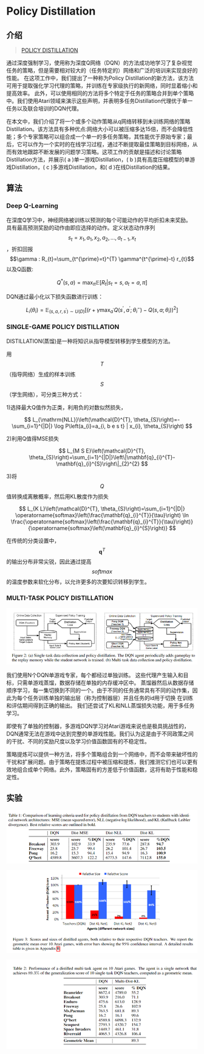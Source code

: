 # Policy Distillation

## 介绍

> [POLICY DISTILLATION](https://arxiv.org/pdf/1511.06295.pdf)

通过深度强制学习，使用称为深度Q网络（DQN）的方法成功地学习了复杂视觉任务的策略，但是需要相对较大的（任务特定的）网络和广泛的培训来实现良好的性能。 在这项工作中，我们提出了一种称为Policy Distillation的新方法，该方法可用于提取强化学习代理的策略，并训练在专家级执行的新网络，同时显着缩小和提高效率。 此外，可以使用相同的方法将多个特定于任务的策略合并到单个策略中。我们使用Atari领域来演示这些声明，并表明多任务Distillation代理优于单一任务以及联合培训的DQN代理。

在本文中，我们介绍了将一个或多个动作策略从q网络转移到未训练网络的策略Distillation。该方法具有多种优点:网络大小可以被压缩多达15倍，而不会降低性能；多个专家策略可以组合成一个单一的多任务策略，其性能优于原始专家；最后，它可以作为一个实时的在线学习过程，通过不断提取最佳策略到目标网络，从而有效地跟踪不断发展的问题学习策略。这项工作的贡献是描述和讨论策略Distillation方法，并展示\( a \)单一游戏Distillation，\( b \)具有高度压缩模型的单游戏Distillation，\( c \)多游戏Distillation，和\( d \)在线Distillation的结果。

## 算法

### Deep Q-Learning

在深度Q学习中，神经网络被训练以预测的每个可能动作的平均折扣未来奖励。 具有最高预测奖励的动作由即应选择的动作。定义状态动作序列 $$s_{t}=x_{1}, a_{1}, x_{2}, a_{2}, \dots, a_{t-1}, x_{t}$$ ，折扣回报 $$\gamma : R_{t}=\sum_{t^{\prime}=t}^{T} \gamma^{t^{\prime}-t} r_{t}$$以及Q函数:

$$
Q^{*}(s, a)=\max _{\pi} \mathbb{E}\left[R_{t} | s_{t}=s, a_{t}=a, \pi\right]
$$

DQN通过最小化以下损失函数进行训练：

$$
L_{i}\left(\theta_{i}\right)=\mathbb{E}_{\left(s, a, r, s^{\prime}\right) \sim U(D)}\left[\left(r+\gamma \max _{a^{\prime}} Q\left(s^{\prime}, a^{\prime} ; \theta_{i}^{-}\right)-Q\left(s, a ; \theta_{i}\right)\right)^{2}\right]
$$

### SINGLE-GAME POLICY DISTILLATION

DISTILLATION\(蒸馏\)是一种将知识从指导模型转移到学生模型的方法。

用 $$T$$ （指导网络）生成的样本训练 $$S$$ （学生网络），可分类三种方式：

1\)选择最大Q值作为正类，利用负的对数似然损失，

$$
L_{\mathrm{NLL}}\left(\mathcal{D}^{T}, \theta_{S}\right)=-\sum_{i=1}^{|D|} \log P\left(a_{i}=a_{i, b e s t} | x_{i}, \theta_{S}\right)
$$

2\)利用Q值得MSE损失

$$
L_{M S E}\left(\mathcal{D}^{T}, \theta_{S}\right)=\sum_{i=1}^{|D|}\left\|\mathbf{q}_{i}^{T}-\mathbf{q}_{i}^{S}\right\|_{2}^{2}
$$

3\)将 $$Q$$ 值转换成离散概率，然后用KL散度作为损失

$$
L_{K L}\left(\mathcal{D}^{T}, \theta_{S}\right)=\sum_{i=1}^{|D|} \operatorname{softmax}\left(\frac{\mathbf{q}_{i}^{T}}{\tau}\right) \ln \frac{\operatorname{softmax}\left(\frac{\mathbf{q}_{i}^{T}}{\tau}\right)}{\operatorname{softmax}\left(\mathbf{q}_{i}^{S}\right)}
$$

在传统的分类设置中， $$\mathbf{q}^{T}$$ 的输出分布非常尖锐，因此通过提高 $$softmax$$ 的温度参数来软化分布，以允许更多的次要知识转移到学生。

### MULTI-TASK POLICY DISTILLATION

![](../../.gitbook/assets/image%20%2867%29.png)

我们使用N个DQN单游戏专家，每个都经过单独训练。 这些代理产生输入和目标，只需单游戏蒸馏，数据存储在单独的内存缓冲区中。 蒸馏器然后从数据存储顺序学习，每一集切换到不同的一个。由于不同的任务通常具有不同的动作集，因此为每个任务训练单独的输出层（称为控制器层）并且任务的id用于切换 在训练和评估期间得到正确的输出。 我们还尝试了KL和NLL蒸馏损失功能，用于多任务学习。

即使有了单独的控制器，多游戏DQN学习对Atari游戏来说也是极具挑战性的，DQN通常无法在游戏中达到完整的单游戏性能。我们认为这是由于不同政策之间的干扰、不同的奖励尺度以及学习价值函数固有的不稳定性。

策略提炼可以提供一种方法，将多个策略组合到一个网络中，而不会带来破坏性的干扰和扩展问题。由于策略在提炼过程中被压缩和提炼，我们推测它们也可以更有效地组合成单个网络。此外，策略固有的方差低于价值函数，这将有助于性能和稳定性。

## 实验

![](../../.gitbook/assets/image%20%28105%29.png)

![](../../.gitbook/assets/image%20%2876%29.png)

![](../../.gitbook/assets/image%20%2815%29.png)









 







